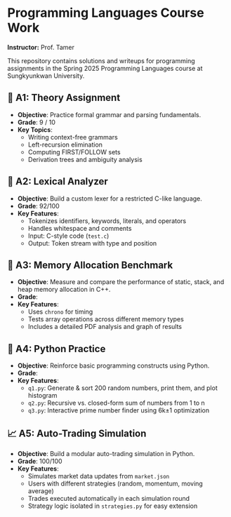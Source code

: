 # Programming Languages Course Work

**Instructor:** Prof. Tamer

This repository contains solutions and writeups for programming assignments in the Spring 2025 Programming Languages course at Sungkyunkwan University.


## 📘 A1: Theory Assignment

- **Objective**: Practice formal grammar and parsing fundamentals.
- **Grade**: 9 / 10
- **Key Topics**:
  * Writing context-free grammars
  * Left-recursion elimination
  * Computing FIRST/FOLLOW sets
  * Derivation trees and ambiguity analysis


## 🔬 A2: Lexical Analyzer

- **Objective**: Build a custom lexer for a restricted C-like language.
- **Grade**: 92/100
- **Key Features**:
  * Tokenizes identifiers, keywords, literals, and operators
  * Handles whitespace and comments
  * Input: C-style code (`test.c`)
  * Output: Token stream with type and position

## 🧠 A3: Memory Allocation Benchmark

- **Objective**: Measure and compare the performance of static, stack, and heap memory allocation in C++.
- **Grade**: 
- **Key Features**:
  * Uses `chrono` for timing
  * Tests array operations across different memory types
  * Includes a detailed PDF analysis and graph of results


## 🐍 A4: Python Practice

- **Objective**: Reinforce basic programming constructs using Python.
- **Grade**: 
- **Key Features**:
  * `q1.py`: Generate & sort 200 random numbers, print them, and plot histogram
  * `q2.py`: Recursive vs. closed-form sum of numbers from 1 to n
  * `q3.py`: Interactive prime number finder using 6k±1 optimization


## 📈 A5: Auto-Trading Simulation

- **Objective**: Build a modular auto-trading simulation in Python.
- **Grade**: 100/100
- **Key Features**:
  * Simulates market data updates from `market.json`
  * Users with different strategies (random, momentum, moving average)
  * Trades executed automatically in each simulation round
  * Strategy logic isolated in `strategies.py` for easy extension
